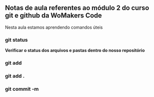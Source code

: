 ## Notas de aula referentes ao módulo 2 do curso git e github da WoMakers Code

Nesta aula estamos aprendendo comandos úteis

### git status

**Verificar o status dos arquivos e pastas dentro do nosso repositório**

### git add

### git add .

### git commit -m